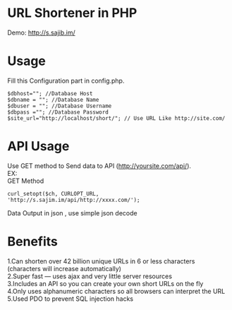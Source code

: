 URL Shortener in PHP
===========================

Demo: http://s.sajib.im/

Usage
===========================
Fill this Configuration part in config.php.
```
$dbhost=""; //Database Host
$dbname = ""; //Database Name
$dbuser = ""; //Database Username
$dbpass =""; //Database Password
$site_url="http://localhost/short/"; // Use URL Like http://site.com/
```
API Usage
============================
Use GET method to Send data to API (http://yoursite.com/api/).<br>
EX:<br>
GET Method
```
curl_setopt($ch, CURLOPT_URL, 'http://s.sajim.im/api/http://xxxx.com/');
```
Data Output in json , use simple json decode 


Benefits
============================

1.Can shorten over 42 billion unique URLs in 6 or less characters (characters will increase automatically)<br>
2.Super fast — uses ajax and very little server resources<br>
3.Includes an API so you can create your own short URLs on the fly<br>
4.Only uses alphanumeric characters so all browsers can interpret the URL<br>
5.Used PDO to prevent SQL injection hacks<br>





